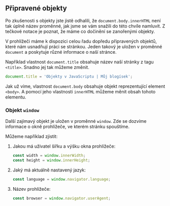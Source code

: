 ## Připravené objekty

Po zkušenosti s objekty jste jistě odhalili, že `document.body.innerHTML` není tak úplně název proměnné, jak jsme se vám snažili do této chvíle namluvit. Z tečkové notace je poznat, že máme co dočinění se zanořenými objekty.

V prohlížeči máme k dispozici celou řadu dopředu připravených objektů, které nám usnadňují práci se stránkou. Jeden takový je uložen v proměnné `document` a poskytuje různé informace o naší stránce.

Například vlastnost `document.title` obsahuje název naší stránky z tagu `<title>`. Snadno jej tak můžeme změnit.

```js
document.title = 'Objekty v JavaScriptu | Můj blogísek';
```

Jak už víme, vlastnost `document.body` obsahuje objekt reprezentující element `<body>`. A pomocí jeho vlastnosti `innerHTML` můžeme měnit obsah tohoto elementu.

### Objekt `window`

Další zajímavý objekt je uložen v proměnné `window`. Zde se dozvíme informace o okně prohlížeče, ve kterém stránku spouštíme.

Můžeme například zjistit:

1. Jakou má uživatel šířku a výšku okna prohlížeče:
   ```js
   const width = window.innerWidth;
   const height = window.innerHeight;
   ```
2. Jaký má aktuálně nastavený jazyk:
   ```js
   const language = window.navigator.language;
   ```
3. Název prohlížeče:
   ```js
   const browser = window.navigator.userAgent;
   ```

